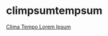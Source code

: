 climpsumtempsum
===============

[Clima Tempo Lorem Ipsum](http://www.climatempo.com.br/noticias/188929/sao-paulo-calor-pode-ser-recorde-nesta-2%C2%AA-feira/)
